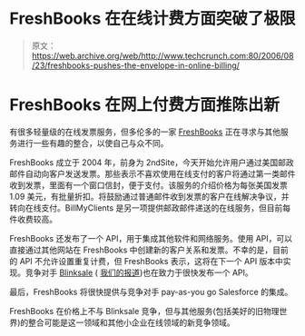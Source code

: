 # FreshBooks 在在线计费方面突破了极限

> 原文：<https://web.archive.org/web/http://www.techcrunch.com:80/2006/08/23/freshbooks-pushes-the-envelope-in-online-billing/>

# FreshBooks 在网上付费方面推陈出新

 [](https://web.archive.org/web/20230326050232/http://freshbooks.com/) 有很多轻量级的在线发票服务，但多伦多的一家 [FreshBooks](https://web.archive.org/web/20230326050232/http://freshbooks.com/) 正在寻求与其他服务进行一些有趣的整合，以使自己与众不同。

FreshBooks 成立于 2004 年，前身为 2ndSite，今天开始允许用户通过美国邮政邮件自动向客户发送发票。那些表示不喜欢使用在线支付的客户将通过第一类邮件收到发票，里面有一个窗口信封，便于支付。该服务的介绍价格为每张美国发票 1.09 美元，有批量折扣。将鼓励通过普通邮件收到发票的客户在线解决争议，并转向在线支付。BillMyClients 是另一项提供邮政邮件递送的在线服务，但目前每件收费较高。

FreshBooks 还发布了一个 API，用于集成其他软件和网络服务。使用 API，可以直接通过其他网站在 FreshBooks 中创建新的客户关系和发票。不幸的是，目前的 API 不允许设置重复计费，但 FreshBooks 表示，这将在下一个 API 版本中实现。竞争对手 [Blinksale](https://web.archive.org/web/20230326050232/http://blinksale.com/) ( [我们的报道](https://web.archive.org/web/20230326050232/https://techcrunch.com/tag/blinksale))也在致力于很快发布一个 API。

最后，FreshBooks 将很快提供与竞争对手 pay-as-you go Salesforce 的集成。

FreshBooks 在价格上不与 Blinksale 竞争，但与其他服务(包括美好的旧物理世界)的整合可能是这一领域和其他小企业在线领域的新竞争领域。